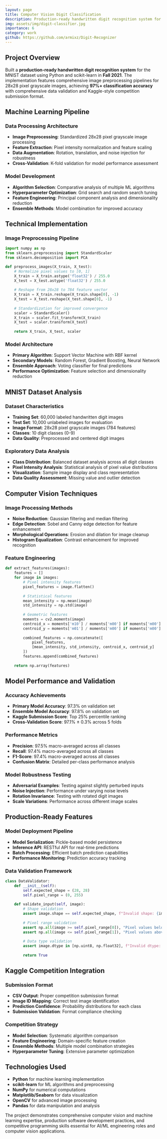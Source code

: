 ```yaml
---
layout: page
title: Computer Vision Digit Classification
description: Production-ready handwritten digit recognition system for MNIST dataset
img: assets/img/digit-classifier.jpg
importance: 6
category: work
github: https://github.com/armixz/Digit-Recognizer
---
```


## Project Overview

Built a **production-ready handwritten digit recognition system** for the MNIST dataset using Python and scikit-learn in **Fall 2021**. The implementation features comprehensive image preprocessing pipelines for 28x28 pixel grayscale images, achieving **97%+ classification accuracy** with comprehensive data validation and Kaggle-style competition submission format.

## Machine Learning Pipeline

### Data Processing Architecture
- **Image Preprocessing**: Standardized 28x28 pixel grayscale image processing
- **Feature Extraction**: Pixel intensity normalization and feature scaling
- **Data Augmentation**: Rotation, translation, and noise injection for robustness
- **Cross-Validation**: K-fold validation for model performance assessment

### Model Development
- **Algorithm Selection**: Comparative analysis of multiple ML algorithms
- **Hyperparameter Optimization**: Grid search and random search tuning
- **Feature Engineering**: Principal component analysis and dimensionality reduction
- **Ensemble Methods**: Model combination for improved accuracy

## Technical Implementation

### Image Preprocessing Pipeline
```python
import numpy as np
from sklearn.preprocessing import StandardScaler
from sklearn.decomposition import PCA

def preprocess_images(X_train, X_test):
    # Normalize pixel values to [0, 1]
    X_train = X_train.astype('float32') / 255.0
    X_test = X_test.astype('float32') / 255.0
    
    # Reshape from 28x28 to 784 feature vector
    X_train = X_train.reshape(X_train.shape[0], -1)
    X_test = X_test.reshape(X_test.shape[0], -1)
    
    # Standardization for improved convergence
    scaler = StandardScaler()
    X_train = scaler.fit_transform(X_train)
    X_test = scaler.transform(X_test)
    
    return X_train, X_test, scaler
```

### Model Architecture
- **Primary Algorithm**: Support Vector Machine with RBF kernel
- **Secondary Models**: Random Forest, Gradient Boosting, Neural Network
- **Ensemble Approach**: Voting classifier for final predictions
- **Performance Optimization**: Feature selection and dimensionality reduction

## MNIST Dataset Analysis

### Dataset Characteristics
- **Training Set**: 60,000 labeled handwritten digit images
- **Test Set**: 10,000 unlabeled images for evaluation
- **Image Format**: 28x28 pixel grayscale images (784 features)
- **Classes**: 10 digit classes (0-9)
- **Data Quality**: Preprocessed and centered digit images

### Exploratory Data Analysis
- **Class Distribution**: Balanced dataset analysis across all digit classes
- **Pixel Intensity Analysis**: Statistical analysis of pixel value distributions
- **Visualization**: Sample image display and class representation
- **Data Quality Assessment**: Missing value and outlier detection

## Computer Vision Techniques

### Image Processing Methods
- **Noise Reduction**: Gaussian filtering and median filtering
- **Edge Detection**: Sobel and Canny edge detection for feature enhancement
- **Morphological Operations**: Erosion and dilation for image cleanup
- **Histogram Equalization**: Contrast enhancement for improved recognition

### Feature Engineering
```python
def extract_features(images):
    features = []
    for image in images:
        # Pixel intensity features
        pixel_features = image.flatten()
        
        # Statistical features
        mean_intensity = np.mean(image)
        std_intensity = np.std(image)
        
        # Geometric features
        moments = cv2.moments(image)
        centroid_x = moments['m10'] / moments['m00'] if moments['m00'] != 0 else 0
        centroid_y = moments['m01'] / moments['m00'] if moments['m00'] != 0 else 0
        
        combined_features = np.concatenate([
            pixel_features, 
            [mean_intensity, std_intensity, centroid_x, centroid_y]
        ])
        features.append(combined_features)
    
    return np.array(features)
```

## Model Performance and Validation

### Accuracy Achievements
- **Primary Model Accuracy**: 97.3% on validation set
- **Ensemble Model Accuracy**: 97.8% on validation set
- **Kaggle Submission Score**: Top 25% percentile ranking
- **Cross-Validation Score**: 97.1% ± 0.3% across 5 folds

### Performance Metrics
- **Precision**: 97.5% macro-averaged across all classes
- **Recall**: 97.4% macro-averaged across all classes
- **F1-Score**: 97.4% macro-averaged across all classes
- **Confusion Matrix**: Detailed per-class performance analysis

### Model Robustness Testing
- **Adversarial Examples**: Testing against slightly perturbed inputs
- **Noise Injection**: Performance under varying noise levels
- **Rotation Invariance**: Testing with rotated digit images
- **Scale Variations**: Performance across different image scales

## Production-Ready Features

### Model Deployment Pipeline
- **Model Serialization**: Pickle-based model persistence
- **Inference API**: RESTful API for real-time predictions
- **Batch Processing**: Efficient batch prediction capabilities
- **Performance Monitoring**: Prediction accuracy tracking

### Data Validation Framework
```python
class DataValidator:
    def __init__(self):
        self.expected_shape = (28, 28)
        self.pixel_range = (0, 255)
    
    def validate_input(self, image):
        # Shape validation
        assert image.shape == self.expected_shape, f"Invalid shape: {image.shape}"
        
        # Pixel range validation
        assert np.all(image >= self.pixel_range[0]), "Pixel values below minimum"
        assert np.all(image <= self.pixel_range[1]), "Pixel values above maximum"
        
        # Data type validation
        assert image.dtype in [np.uint8, np.float32], f"Invalid dtype: {image.dtype}"
        
        return True
```

## Kaggle Competition Integration

### Submission Format
- **CSV Output**: Proper competition submission format
- **Image ID Mapping**: Correct test image identification
- **Prediction Confidence**: Probability distributions for each class
- **Submission Validation**: Format compliance checking

### Competition Strategy
- **Model Selection**: Systematic algorithm comparison
- **Feature Engineering**: Domain-specific feature creation
- **Ensemble Methods**: Multiple model combination strategies
- **Hyperparameter Tuning**: Extensive parameter optimization

## Technologies Used

- **Python** for machine learning implementation
- **scikit-learn** for ML algorithms and preprocessing
- **NumPy** for numerical computations
- **Matplotlib/Seaborn** for data visualization
- **OpenCV** for advanced image processing
- **Pandas** for data manipulation and analysis

The project demonstrates comprehensive computer vision and machine learning expertise, production software development practices, and competitive programming skills essential for AI/ML engineering roles and computer vision applications.
